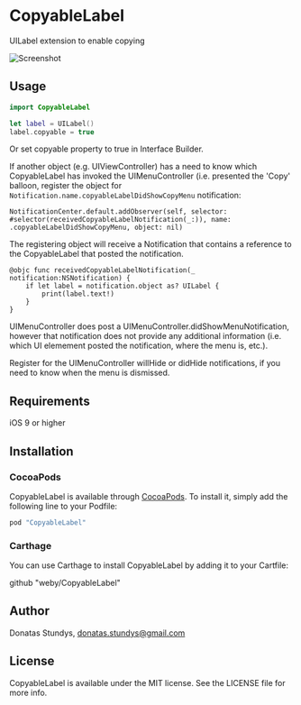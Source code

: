 # CopyableLabel

UILabel extension to enable copying

![Screenshot](http://i.imgur.com/7kyuTS9.png)

## Usage

```swift
import CopyableLabel

let label = UILabel()
label.copyable = true
```

Or set copyable property to true in Interface Builder.  

If another object (e.g. UIViewController) has a need to know which CopyableLabel has invoked the UIMenuController (i.e. presented the 'Copy' balloon, register the object for `Notification.name.copyableLabelDidShowCopyMenu` notification:

```
NotificationCenter.default.addObserver(self, selector: #selector(receivedCopyableLabelNotification(_:)), name: .copyableLabelDidShowCopyMenu, object: nil)
```

The registering object will receive a Notification that contains a reference to the CopyableLabel that posted the notification.

```
@objc func receivedCopyableLabelNotification(_ notification:NSNotification) {
	if let label = notification.object as? UILabel {
		print(label.text!)
	}
}
```

UIMenuController does post a UIMenuController.didShowMenuNotification, however that notification does not provide any additional information (i.e. which UI elemement posted the notification, where the menu is, etc.).  

Register for the UIMenuController willHide or didHide notifications, if you need to know when the menu is dismissed.


## Requirements

iOS 9 or higher

## Installation

### CocoaPods

CopyableLabel is available through [CocoaPods](http://cocoapods.org). To install
it, simply add the following line to your Podfile:

```ruby
pod "CopyableLabel"
```

### Carthage

You can use Carthage to install CopyableLabel by adding it to your Cartfile:

github "weby/CopyableLabel"

## Author

Donatas Stundys, donatas.stundys@gmail.com

## License

CopyableLabel is available under the MIT license. See the LICENSE file for more info.
